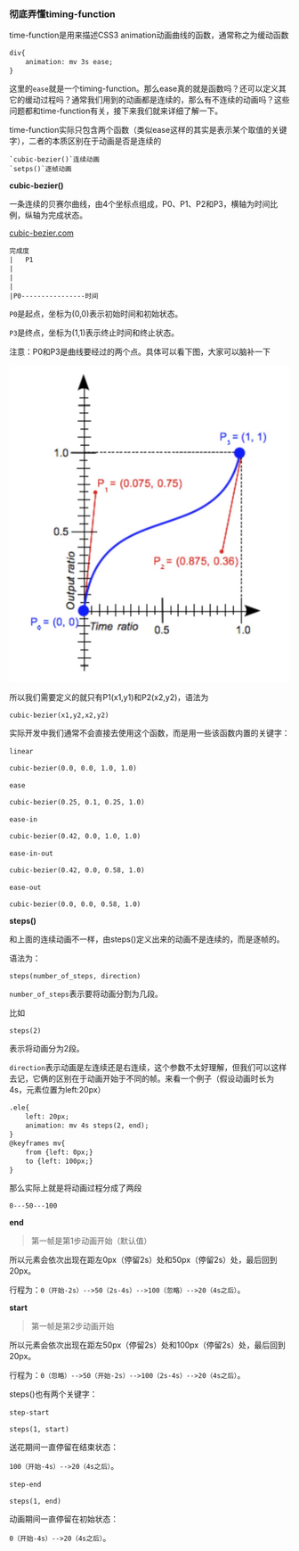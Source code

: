 ### 彻底弄懂timing-function

time-function是用来描述CSS3 animation动画曲线的函数，通常称之为缓动函数

```
div{
    animation: mv 3s ease;
}
```

这里的`ease`就是一个timing-function。那么ease真的就是函数吗？还可以定义其它的缓动过程吗？通常我们用到的动画都是连续的，那么有不连续的动画吗？这些问题都和time-function有关，接下来我们就来详细了解一下。

time-function实际只包含两个函数（类似ease这样的其实是表示某个取值的关键字），二者的本质区别在于动画是否是连续的

```
`cubic-bezier()`连续动画
`setps()`逐帧动画
```

**cubic-bezier()**

一条连续的贝赛尔曲线，由4个坐标点组成，P0、P1、P2和P3，横轴为时间比例，纵轴为完成状态。

[cubic-bezier.com](http://cubic-bezier.com/#.14,.95,.86,.15)

```
完成度
|   P1
|
|
|
|P0----------------时间
```

`P0`是起点，坐标为(0,0)表示初始时间和初始状态。

`P3`是终点，坐标为(1,1)表示终止时间和终止状态。

注意：P0和P3是曲线要经过的两个点。具体可以看下图，大家可以脑补一下

![cubic-bezier](./cubic-bezier.png)

所以我们需要定义的就只有P1(x1,y1)和P2(x2,y2)，语法为

```
cubic-bezier(x1,y2,x2,y2)
```

实际开发中我们通常不会直接去使用这个函数，而是用一些该函数内置的关键字：

`linear`

```
cubic-bezier(0.0, 0.0, 1.0, 1.0)
```

`ease`

```
cubic-bezier(0.25, 0.1, 0.25, 1.0)
```

`ease-in`

```
cubic-bezier(0.42, 0.0, 1.0, 1.0)
```

`ease-in-out`

```
cubic-bezier(0.42, 0.0, 0.58, 1.0)
```

`ease-out`

```
cubic-bezier(0.0, 0.0, 0.58, 1.0)
```

**steps()**

和上面的连续动画不一样，由steps()定义出来的动画不是连续的，而是逐帧的。

语法为：

```
steps(number_of_steps, direction)
```

`number_of_steps`表示要将动画分割为几段。

比如

```
steps(2)
```

表示将动画分为2段。

`direction`表示动画是左连续还是右连续，这个参数不太好理解，但我们可以这样去记，它俩的区别在于动画开始于不同的帧。来看一个例子（假设动画时长为4s，元素位置为left:20px）

```
.ele{
    left: 20px;
    animation: mv 4s steps(2, end);
}
@keyframes mv{
    from {left: 0px;}
    to {left: 100px;}
}
```

那么实际上就是将动画过程分成了两段

```
0---50---100
```

**end**

>第一帧是第1步动画开始（默认值）

所以元素会依次出现在距左0px（停留2s）处和50px（停留2s）处，最后回到20px。

行程为：`0（开始-2s）-->50（2s-4s）-->100（忽略）-->20（4s之后）`。

**start**

>第一帧是第2步动画开始

所以元素会依次出现在距左50px（停留2s）处和100px（停留2s）处，最后回到20px。

行程为：`0（忽略）-->50（开始-2s）-->100（2s-4s）-->20（4s之后）`。

steps()也有两个关键字：

`step-start`

```
steps(1, start)
```

送花期间一直停留在结束状态：

`100（开始-4s）-->20（4s之后）`。

`step-end`

```
steps(1, end)
```

动画期间一直停留在初始状态：

`0（开始-4s）-->20（4s之后）`。